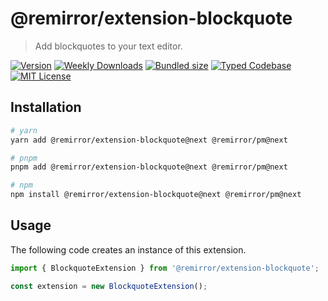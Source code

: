 # @remirror/extension-blockquote

> Add blockquotes to your text editor.

[![Version][version]][npm] [![Weekly Downloads][downloads-badge]][npm] [![Bundled size][size-badge]][size] [![Typed Codebase][typescript]](#) [![MIT License][license]](#)

[version]: https://flat.badgen.net/npm/v/@remirror/extension-blockquote/next
[npm]: https://npmjs.com/package/@remirror/extension-blockquote/v/next
[license]: https://flat.badgen.net/badge/license/MIT/purple
[size]: https://bundlephobia.com/result?p=@remirror/extension-blockquote@next
[size-badge]: https://flat.badgen.net/bundlephobia/minzip/@remirror/extension-blockquote
[typescript]: https://flat.badgen.net/badge/icon/TypeScript?icon=typescript&label
[downloads-badge]: https://badgen.net/npm/dw/@remirror/extension-blockquote/red?icon=npm

## Installation

```bash
# yarn
yarn add @remirror/extension-blockquote@next @remirror/pm@next

# pnpm
pnpm add @remirror/extension-blockquote@next @remirror/pm@next

# npm
npm install @remirror/extension-blockquote@next @remirror/pm@next
```

## Usage

The following code creates an instance of this extension.

```ts
import { BlockquoteExtension } from '@remirror/extension-blockquote';

const extension = new BlockquoteExtension();
```
